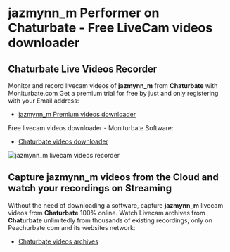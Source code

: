 # jazmynn_m Performer on Chaturbate - Free LiveCam videos downloader

## Chaturbate Live Videos Recorder

Monitor and record livecam videos of **jazmynn_m** from **Chaturbate** with Moniturbate.com
Get a premium trial for free by just and only registering with your Email address:
* [jazmynn_m Premium videos downloader](https://moniturbate.com/request-demo-licence-key.html)

Free livecam videos downloader - Moniturbate Software:
* [Chaturbate videos downloader](https://moniturbate.com/moniturbate-download-software.html)

![jazmynn_m livecam videos recorder](https://peachurnet.com/templates/moniturbate-software.png)


## Capture jazmynn_m videos from the Cloud and watch your recordings on Streaming

Without the need of downloading a software, capture **jazmynn_m** livecam videos from **Chaturbate** 100% online.
Watch Livecam archives from **Chaturbate** unlimitedly from thousands of existing recordings, only on Peachurbate.com and its websites network:
* [Chaturbate videos archives](https://peachurnet.com/)
